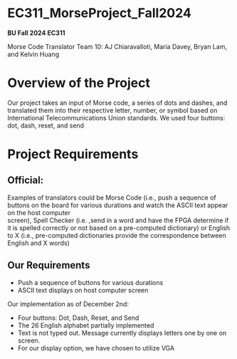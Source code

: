 # EC311_MorseProject_Fall2024


**BU Fall 2024 EC311**

Morse Code Translator
Team 10: AJ Chiaravalloti, Maria Davey, Bryan Lam, and Kelvin Huang

# Overview of the Project

Our project takes an input of Morse code, a series of dots and dashes, and translated them into their respective letter, number, or symbol based on International Telecommunications Union standards. We used four buttons: dot, dash, reset, and send

# Project Requirements

## Official:

Examples	of	translators	could	be	Morse	Code	(i.e., push	a sequence	of	buttons	
on	the	board for	various	durations and	watch	the	ASCII	text	appear	on	the	host	computer	
screen),	Spell	Checker	(i.e.	,send	in	a	word	and	have	the	FPGA	determine	if	it	is	spelled	
correctly	or	not	based	on	a	pre-computed	dictionary)	or	English	to	X	(i.e., pre-computed	
dictionaries	provide	the	correspondence	between	English	and	X	words)

## Our Requirements
- Push a sequence of buttons for various durations
- ASCII text displays on host computer screen

Our implementation as of December 2nd:
- Four buttons: Dot, Dash, Reset, and Send
- The 26 English alphabet partially implemented
- Text is not typed out. Message currently displays letters one by one on screen.
- For our display option, we have chosen to utilize VGA
